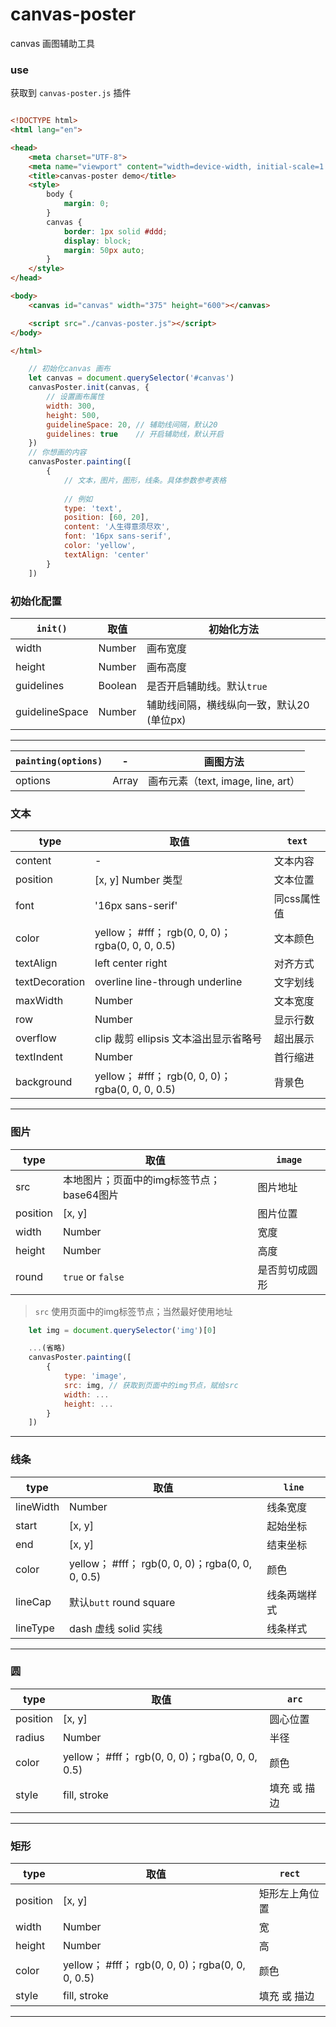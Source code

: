 # canvas-poster
canvas 画图辅助工具

### use

获取到 `canvas-poster.js` 插件

```html

<!DOCTYPE html>
<html lang="en">

<head>
    <meta charset="UTF-8">
    <meta name="viewport" content="width=device-width, initial-scale=1.0">
    <title>canvas-poster demo</title>
    <style>
        body {
            margin: 0;
        }
        canvas {
            border: 1px solid #ddd;
            display: block;
            margin: 50px auto;
        }
    </style>
</head>

<body>
    <canvas id="canvas" width="375" height="600"></canvas>

    <script src="./canvas-poster.js"></script>
</body>

</html>

```

```javascript
    // 初始化canvas 画布
    let canvas = document.querySelector('#canvas')
    canvasPoster.init(canvas, {
        // 设置画布属性
        width: 300,
        height: 500,
        guidelineSpace: 20, // 辅助线间隔，默认20
        guidelines: true    // 开启辅助线，默认开启
    })
    // 你想画的内容
    canvasPoster.painting([
        {
            // 文本，图片，图形，线条。具体参数参考表格
            
            // 例如
            type: 'text',
            position: [60, 20],
            content: '人生得意须尽欢',
            font: '16px sans-serif',
            color: 'yellow',
            textAlign: 'center'
        }
    ])

```

### 初始化配置
|`init()`| 取值 | 初始化方法|
|---|---|---
|width| Number | 画布宽度
|height| Number | 画布高度
|guidelines| Boolean | 是否开启辅助线。默认`true`
|guidelineSpace| Number | 辅助线间隔，横线纵向一致，默认20 (单位px)

---

|`painting(options)` | - | 画图方法
|---|---|---
|options| Array | 画布元素（text, image, line, art）

### 文本

| type | 取值 |```text``` |
|---|---|---
|content| - | 文本内容
|position|[x, y] Number 类型|文本位置
|font|'16px sans-serif'|同css属性值
|color|yellow； #fff； rgb(0, 0, 0)；rgba(0, 0, 0, 0.5)|文本颜色
|textAlign|left center right|对齐方式
|textDecoration|overline line-through underline|文字划线
|maxWidth| Number | 文本宽度
|row| Number | 显示行数 
|overflow| clip 裁剪 ellipsis 文本溢出显示省略号|超出展示
|textIndent|Number|首行缩进
|background|yellow； #fff； rgb(0, 0, 0)；rgba(0, 0, 0, 0.5)|背景色

---

### 图片

|type| 取值 | ```image``` |
|---|---|---
|src| 本地图片；页面中的img标签节点；base64图片 | 图片地址
|position|[x, y]|图片位置
|width|Number|宽度
|height|Number|高度
|round| ```true``` or ```false```|是否剪切成圆形

> ```src``` 使用页面中的img标签节点；当然最好使用地址
```javascript
    let img = document.querySelector('img')[0]

    ...(省略)
    canvasPoster.painting([
        {
            type: 'image',
            src: img, // 获取到页面中的img节点，赋给src
            width: ...
            height: ...
        }
    ])
```
---

### 线条

|type| 取值 | ```line```|
|---|---|---
|lineWidth|Number|线条宽度
|start|[x, y]|起始坐标
|end|[x, y]|结束坐标
|color|yellow； #fff； rgb(0, 0, 0)；rgba(0, 0, 0, 0.5)|颜色
|lineCap| 默认```butt``` round square |线条两端样式
|lineType| dash 虚线 solid 实线 | 线条样式

---

### 圆
|type| 取值 | ```arc```|
|---|---|---
|position| [x, y] | 圆心位置
|radius| Number | 半径
|color| yellow； #fff； rgb(0, 0, 0)；rgba(0, 0, 0, 0.5) | 颜色
|style| fill, stroke| 填充 或 描边

---

### 矩形
|type| 取值 | ```rect```|
|---|---|---
|position| [x, y] | 矩形左上角位置
|width| Number | 宽
|height| Number | 高
|color| yellow； #fff； rgb(0, 0, 0)；rgba(0, 0, 0, 0.5) | 颜色
|style| fill, stroke | 填充 或 描边

----


